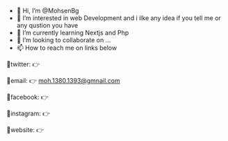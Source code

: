 - 👋 Hi, I’m @MohsenBg
- 👀 I’m interested in web Development and  i ilke any idea if you tell me or any qustion you have
- 🌱 I’m currently learning Nextjs and Php 
- 💞️ I’m looking to collaborate on ...
- 📫 How to reach me on links below <br/>

🔗twitter:
👉  

🔗email:
👉 moh.1380.1393@gmnail.com


🔗facebook:
👉 

🔗instagram:
👉  

🔗website:
👉 



<!---
MohsenBg/MohsenBg is a ✨ special ✨ repository because its `README.md` (this file) appears on your GitHub profile.
You can click the Preview link to take a look at your changes.
--->
